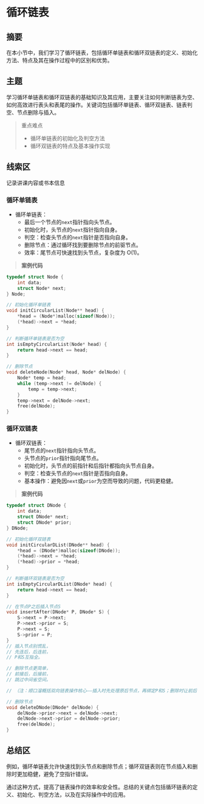 # 循环链表

## 摘要

在本小节中，我们学习了循环链表，包括循环单链表和循环双链表的定义、初始化方法、特点及其在操作过程中的区别和优势。

## 主题

学习循环单链表和循环双链表的基础知识及其应用，主要关注如何判断链表为空、如何高效进行表头和表尾的操作。关键词包括循环单链表、循环双链表、链表判空、节点删除与插入。

> 重点难点
>
> - 循环单链表的初始化及判空方法
> - 循环双链表的特点及基本操作实现

## 线索区

记录讲课内容或书本信息

### 循环单链表

- 循环单链表：
  - 最后一个节点的`next`指针指向头节点。
  - 初始化时，头节点的`next`指针指向自身。
  - 判空：检查头节点的`next`指针是否指向自身。
  - 删除节点：通过循环找到要删除节点的前驱节点。
  - 效率：尾节点可快速找到头节点，复杂度为 O(1)。

> **案例代码**

```cpp
typedef struct Node {
    int data;
    struct Node* next;
} Node;

// 初始化循环单链表
void initCircularList(Node** head) {
    *head = (Node*)malloc(sizeof(Node));
    (*head)->next = *head;
}

// 判断循环单链表是否为空
int isEmptyCircularList(Node* head) {
    return head->next == head;
}

// 删除节点
void deleteNode(Node* head, Node* delNode) {
    Node* temp = head;
    while (temp->next != delNode) {
        temp = temp->next;
    }
    temp->next = delNode->next;
    free(delNode);
}

```

### 循环双链表

- 循环双链表：
  - 尾节点的`next`指针指向头节点。
  - 头节点的`prior`指针指向尾节点。
  - 初始化时，头节点的前指针和后指针都指向头节点自身。
  - 判空：检查头节点的`next`指针是否指向自身。
  - 基本操作：避免因`next`或`prior`为空而导致的问题，代码更稳健。

> **案例代码**

```c
typedef struct DNode {
    int data;
    struct DNode* next;
    struct DNode* prior;
} DNode;

// 初始化循环双链表
void initCircularDList(DNode** head) {
    *head = (DNode*)malloc(sizeof(DNode));
    (*head)->next = *head;
    (*head)->prior = *head;
}

// 判断循环双链表是否为空
int isEmptyCircularDList(DNode* head) {
    return head->next == head;
}

// 在节点P之后插入节点S
void insertAfter(DNode* P, DNode* S) {
    S->next = P->next;
    P->next->prior = S;
    P->next = S;
    S->prior = P;
}
// 插入节点别慌乱，
// 先连后，后连前，
// P和S互指全。

// 删除节点更简单，
// 前接后，后接前，
// 跳过中间省空间。

// （注：顺口溜概括双向链表操作核心——插入时先处理原后节点，再绑定P和S；删除时让前后节点直接相连，绕开目标并释放。）

// 删除节点
void deleteDNode(DNode* delNode) {
    delNode->prior->next = delNode->next;
    delNode->next->prior = delNode->prior;
    free(delNode);
}

```

## 总结区

例如，循环单链表允许快速找到头节点和删除节点；循环双链表则在节点插入和删除时更加稳健，避免了空指针错误。

通过这种方式，提高了链表操作的效率和安全性。总结的关键点包括循环链表的定义、初始化、判空方法，以及在实际操作中的应用。
